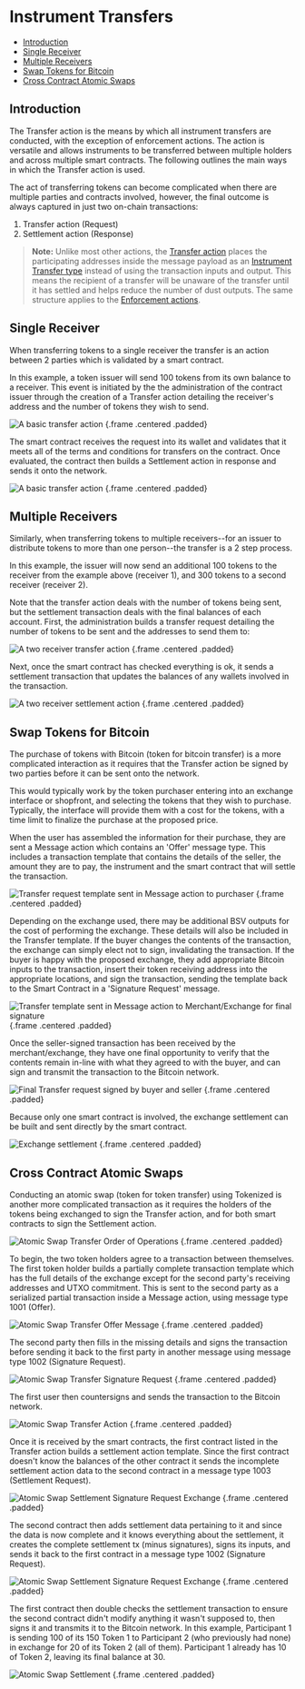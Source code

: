 # Instrument Transfers

- [Introduction](#introduction)
- [Single Receiver](#single-receiver)
- [Multiple Receivers](#multiple-receiver)
- [Swap Tokens for Bitcoin](#exchange-bitcoins)
- [Cross Contract Atomic Swaps](#atomic-swaps)

<a name="introduction"></a>
## Introduction

The Transfer action is the means by which all instrument transfers are conducted, with the exception of enforcement actions. The action is versatile and allows instruments to be transferred between multiple holders and across multiple smart contracts. The following outlines the main ways in which the Transfer action is used.

The act of transferring tokens can become complicated when there are multiple parties and contracts involved, however, the final outcome is always captured in just two on-chain transactions:

1. Transfer action (Request)
2. Settlement action (Response)

> **Note:** Unlike most other actions, the [Transfer action](../protocol/actions#action-transfer) places the participating addresses inside the message payload as an [Instrument Transfer type](../protocol/actions#type-instrument-transfer) instead of using the transaction inputs and output. This means the recipient of a transfer will be unaware of the transfer until it has settled and helps reduce the number of dust outputs. The same structure applies to the [Enforcement actions](../concepts/enforcement).

<a name="single-receiver"></a>
## Single Receiver

When transferring tokens to a single receiver the transfer is an action between 2 parties which is validated by a smart contract.

In this example, a token issuer will send 100 tokens from its own balance to a receiver. This event is initiated by the the administration of the contract issuer through the creation of a Transfer action detailing the receiver's address and the number of tokens they wish to send.

![A basic transfer action](https://raw.githubusercontent.com/tokenized/docs/master/images/one-receiver-transfer-example.svg?sanitize=true "A basic transfer action") {.frame .centered .padded}

The smart contract receives the request into its wallet and validates that it meets all of the terms and conditions for transfers on the contract. Once evaluated, the contract then builds a Settlement action in response and sends it onto the network.

![A basic transfer action](https://raw.githubusercontent.com/tokenized/docs/master/images/one-receiver-settlement-example.svg?sanitize=true "A basic transfer action") {.frame .centered .padded}

<a name="multiple-receiver"></a>
## Multiple Receivers

Similarly, when transferring tokens to multiple receivers--for an issuer to distribute tokens to more than one person--the transfer is a 2 step process.

In this example, the issuer will now send an additional 100 tokens to the receiver from the example above (receiver 1), and 300 tokens to a second receiver (receiver 2).

Note that the transfer action deals with the number of tokens being sent, but the settlement transaction deals with the final balances of each account.
First, the administration builds a transfer request detailing the number of tokens to be sent and the addresses to send them to:

![A two receiver transfer action](https://raw.githubusercontent.com/tokenized/docs/master/images/two-receivers-transfer-example.svg?sanitize=true "A two receiver transfer action") {.frame .centered .padded}

Next, once the smart contract has checked everything is ok, it sends a settlement transaction that updates the balances of any wallets involved in the transaction.

![A two receiver settlement action](https://raw.githubusercontent.com/tokenized/docs/master/images/two-receivers-settlement-example.svg?sanitize=true "A two receiver settlement action") {.frame .centered .padded}

<a name="exchange-bitcoins"></a>
## Swap Tokens for Bitcoin

The purchase of tokens with Bitcoin (token for bitcoin transfer) is a more complicated interaction as it requires that the Transfer action be signed by two parties before it can be sent onto the network.

This would typically work by the token purchaser entering into an exchange interface or shopfront, and selecting the tokens that they wish to purchase. Typically, the interface will provide them with a cost for the tokens, with a time limit to finalize the purchase at the proposed price.

When the user has assembled the information for their purchase, they are sent a Message action which contains an 'Offer' message type. This includes a transaction template that contains the details of the seller, the amount they are to pay, the instrument and the smart contract that will settle the transaction.

![Transfer request template sent in Message action to purchaser](https://raw.githubusercontent.com/tokenized/docs/master/images/exchange-transfer-offer-message.svg?sanitize=true "Transfer request template sent in Message action to purchaser") {.frame .centered .padded}

Depending on the exchange used, there may be additional BSV outputs for the cost of performing the exchange. These details will also be included in the Transfer template. If the buyer changes the contents of the transaction, the exchange can simply elect not to sign, invalidating the transaction.
If the buyer is happy with the proposed exchange, they add appropriate Bitcoin inputs to the transaction, insert their token receiving address into the appropriate locations, and sign the transaction, sending the template back to the Smart Contract in a 'Signature Request' message.

![Transfer template sent in Message action to Merchant/Exchange for final signature](https://raw.githubusercontent.com/tokenized/docs/master/images/exchange-transfer-signature-request-message.svg?sanitize=true "Transfer template sent in Message action to Merchant/Exchange for final signature") {.frame .centered .padded}

Once the seller-signed transaction has been received by the merchant/exchange, they have one final opportunity to verify that the contents remain in-line with what they agreed to with the buyer, and can sign and transmit the transaction to the Bitcoin network.

![Final Transfer request signed by buyer and seller](https://raw.githubusercontent.com/tokenized/docs/master/images/exchange-transfer-example.svg?sanitize=true "Final Transfer request signed by buyer and seller") {.frame .centered .padded}

Because only one smart contract is involved, the exchange settlement can be built and sent directly by the smart contract.

![Exchange settlement](https://raw.githubusercontent.com/tokenized/docs/master/images/exchange-settlement-example.svg?sanitize=true "Exchange settlement") {.frame .centered .padded}

<a name="atomic-swaps"></a>
## Cross Contract Atomic Swaps

Conducting an atomic swap (token for token transfer) using Tokenized is another more complicated transaction as it requires the holders of the tokens being exchanged to sign the Transfer action, and for both smart contracts to sign the Settlement action.

![Atomic Swap Transfer Order of Operations](https://raw.githubusercontent.com/tokenized/docs/master/images/atomic-swap-process-order-of-operations.svg?sanitize=true "Atomic Swap Transfer Order of Operations") {.frame .centered .padded}

To begin, the two token holders agree to a transaction between themselves. The first token holder builds a partially complete transaction template which has the full details of the exchange except for the second party's receiving addresses and UTXO commitment. This is sent to the second party as a serialized partial transaction inside a Message action, using message type 1001 (Offer).

![Atomic Swap Transfer Offer Message](https://raw.githubusercontent.com/tokenized/docs/master/images/atomic-swap-transfer-offer-message.svg?sanitize=true "Atomic Swap Transfer Offer Message") {.frame .centered .padded}

The second party then fills in the missing details and signs the transaction before sending it back to the first party in another message using message type 1002 (Signature Request).

![Atomic Swap Transfer Signature Request](https://raw.githubusercontent.com/tokenized/docs/master/images/atomic-swap-transfer-signature-request-message.svg?sanitize=true "Atomic Swap Transfer Signature Request") {.frame .centered .padded}

The first user then countersigns and sends the transaction to the Bitcoin network.

![Atomic Swap Transfer Action](https://raw.githubusercontent.com/tokenized/docs/master/images/atomic-swap-transfer-action.svg?sanitize=true "Atomic Swap Transfer Action") {.frame .centered .padded}

Once it is received by the smart contracts, the first contract listed in the Transfer action builds a settlement action template. Since the first contract doesn't know the balances of the other contract it sends the incomplete settlement action data to the second contract in a message type 1003 (Settlement Request).

![Atomic Swap Settlement Signature Request Exchange](https://raw.githubusercontent.com/tokenized/docs/master/images/atomic-swap-settlement-request-message.svg?sanitize=true "Atomic Swap Settlement Request Exchange") {.frame .centered .padded}

The second contract then adds settlement data pertaining to it and since the data is now complete and it knows everything about the settlement, it creates the complete settlement tx (minus signatures), signs its inputs, and sends it back to the first contract in a message type 1002 (Signature Request).

![Atomic Swap Settlement Signature Request Exchange](https://raw.githubusercontent.com/tokenized/docs/master/images/atomic-swap-settlement-signature-request-message.svg?sanitize=true "Atomic Swap Settlement Signature Request Exchange") {.frame .centered .padded}

The first contract then double checks the settlement transaction to ensure the second contract didn't modify anything it wasn't supposed to, then signs it and transmits it to the Bitcoin network.
In this example, Participant 1 is sending 100 of its 150 Token 1 to Participant 2 (who previously had none) in exchange for 20 of its Token 2 (all of them). Participant 1 already has 10 of Token 2, leaving its final balance at 30.

![Atomic Swap Settlement](https://raw.githubusercontent.com/tokenized/docs/master/images/atomic-swap-settlement-action.svg?sanitize=true "Atomic Swap Settlement") {.frame .centered .padded}
